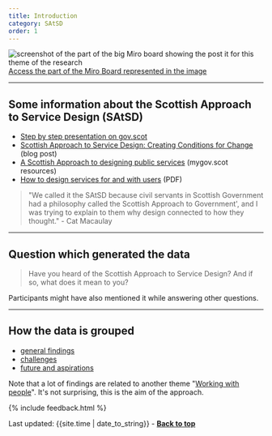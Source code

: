 ```yaml
---
title: Introduction
category: SAtSD
order: 1
---
```


![screenshot of the part of the big Miro board showing the post it for this theme of the research](/practitioner-stories/images/SAtSD/SAtSD.png)
[Access the part of the Miro Board represented in the image](https://miro.com/app/board/o9J_ldOzA14=/?moveToWidget=3074457352333741367&cot=14)

<hr class="big">

## Some information about the Scottish Approach to Service Design (SAtSD)
- [Step by step presentation on gov.scot](https://www.gov.scot/publications/the-scottish-approach-to-service-design/pages/about-this-resource/)
- [Scottish Approach to Service Design: Creating Conditions for Change](https://blogs.gov.scot/digital/2019/07/03/scottish-approach-to-service-design-creating-conditions-for-change/) (blog post)
- [A Scottish Approach to designing public services](https://resources.mygov.scot/37f87d5/designing-public-services-in-scotland/why-we-need-design-for-public-services-in-scotland/a-scottish-approach-to-design-for-public-services/) (mygov.scot resources)
- [How to design services for and with users](/practitioner-stories/images/SAtSD/SAtSD.pdf) (PDF)

> "We called it the SAtSD because civil servants in Scottish Government had a philosophy called the Scottish Approach to Government', and I was trying to explain to them why design connected to how they thought." - Cat Macaulay

<hr class="big">

## Question which generated the data
<blockquote class="alt">
<p>Have you heard of the Scottish Approach to Service Design? And if so, what does it mean to you?</p>
</blockquote>

Participants might have also mentioned it while answering other questions.

<hr class="big">

## How the data is grouped
- [general findings](/practitioner-stories/SAtSD/general)
- [challenges](/practitioner-stories/SAtSD/challenges)
- [future and aspirations](/practitioner-stories/SAtSD/future)

Note that a lot of findings are related to another theme "[Working with people](/practitioner-stories/Working-with-people/intro)". It's not surprising, this is the aim of the approach.

{% include feedback.html %}
<div>Last updated: {{site.time | date_to_string}} - <a href="#"><strong>Back to top</strong></a></div>
